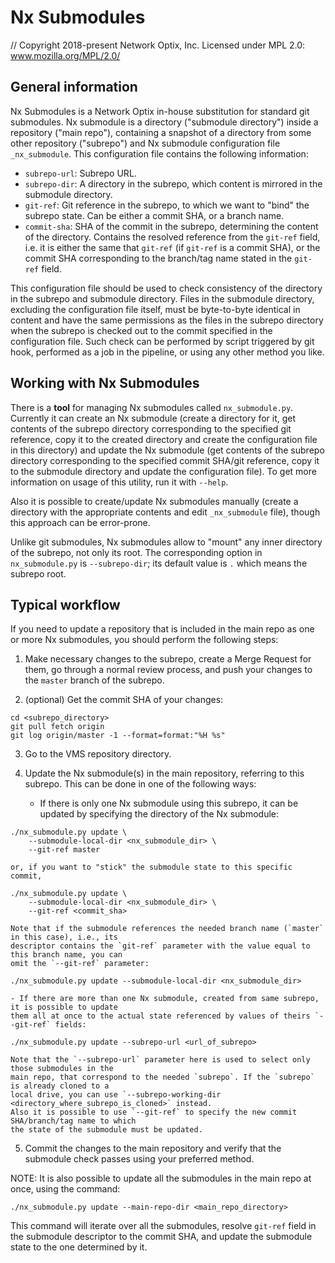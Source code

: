 # Nx Submodules

// Copyright 2018-present Network Optix, Inc. Licensed under MPL 2.0: www.mozilla.org/MPL/2.0/

## General information

Nx Submodules is a Network Optix in-house substitution for standard git submodules. Nx submodule is
a directory ("submodule directory") inside a repository ("main repo"), containing a snapshot of a
directory from some other repository ("subrepo") and Nx submodule configuration file
`_nx_submodule`. This configuration file contains the following information:

- `subrepo-url`: Subrepo URL.
- `subrepo-dir`: A directory in the subrepo, which content is mirrored in the submodule directory.
- `git-ref`: Git reference in the subrepo, to which we want to "bind" the subrepo state. Can be
either a commit SHA, or a branch name.
- `commit-sha`: SHA of the commit in the subrepo, determining the content of the directory.
Contains the resolved reference from the `git-ref` field, i.e. it is either the same that `git-ref`
(if `git-ref` is a commit SHA), or the commit SHA corresponding to the branch/tag name stated in
the `git-ref` field.

This configuration file should be used to check consistency of the directory in the subrepo and
submodule directory. Files in the submodule directory, excluding the configuration file itself,
must be byte-to-byte identical in content and have the same permissions as the files in the subrepo
directory when the subrepo is checked out to the commit specified in the configuration file. Such
check can be performed by script triggered by git hook, performed as a job in the pipeline, or
using any other method you like.

## Working with Nx Submodules

There is a **tool** for managing Nx submodules called `nx_submodule.py`. Currently it can create an
Nx submodule (create a directory for it, get contents of the subrepo directory corresponding to
the specified git reference, copy it to the created directory and create the configuration file in
this directory) and update the Nx submodule (get contents of the subrepo directory corresponding to
the specified commit SHA/git reference, copy it to the submodule directory and update the
configuration file). To get more information on usage of this utility, run it with `--help`.

Also it is possible to create/update Nx submodules manually (create a directory with the
appropriate contents and edit `_nx_submodule` file), though this approach can be error-prone.

Unlike git submodules, Nx submodules allow to "mount" any inner directory of the subrepo, not only
its root. The corresponding option in `nx_submodule.py` is `--subrepo-dir`; its default value is
`.` which means the subrepo root.

## Typical workflow

If you need to update a repository that is included in the main repo as one or more Nx submodules,
you should perform the following steps:

1. Make necessary changes to the subrepo, create a Merge Request for them, go through a normal
review process, and push your changes to the `master` branch of the subrepo.

2. (optional) Get the commit SHA of your changes:
```
cd <subrepo_directory>
git pull fetch origin
git log origin/master -1 --format=format:"%H %s"
```

3. Go to the VMS repository directory.

4. Update the Nx submodule(s) in the main repository, referring to this subrepo. This can be done
in one of the following ways:

    - If there is only one Nx submodule using this subrepo, it can be updated by specifying the
    directory of the Nx submodule:
```
./nx_submodule.py update \
    --submodule-local-dir <nx_submodule_dir> \
    --git-ref master
```

    or, if you want to "stick" the submodule state to this specific commit,
```
./nx_submodule.py update \
    --submodule-local-dir <nx_submodule_dir> \
    --git-ref <commit_sha>
```

    Note that if the submodule references the needed branch name (`master` in this case), i.e., its
    descriptor contains the `git-ref` parameter with the value equal to this branch name, you can
    omit the `--git-ref` parameter:
```
./nx_submodule.py update --submodule-local-dir <nx_submodule_dir>
```

    - If there are more than one Nx submodule, created from same subrepo, it is possible to update
    them all at once to the actual state referenced by values of theirs `--git-ref` fields:
```
./nx_submodule.py update --subrepo-url <url_of_subrepo>
```

    Note that the `--subrepo-url` parameter here is used to select only those submodules in the
    main repo, that correspond to the needed `subrepo`. If the `subrepo` is already cloned to a
    local drive, you can use `--subrepo-working-dir <directory_where_subrepo_is_cloned>` instead.
    Also it is possible to use `--git-ref` to specify the new commit SHA/branch/tag name to which
    the state of the submodule must be updated.

5. Commit the changes to the main repository and verify that the submodule check passes using your
preferred method.

NOTE: It is also possible to update all the submodules in the main repo at once, using the
command:
```
./nx_submodule.py update --main-repo-dir <main_repo_directory>
```

This command will iterate over all the submodules, resolve `git-ref` field in the submodule
descriptor to the commit SHA, and update the submodule state to the one determined by it.
